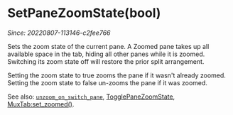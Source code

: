 # SetPaneZoomState(bool)

*Since: 20220807-113146-c2fee766*

Sets the zoom state of the current pane.  A Zoomed pane takes up
all available space in the tab, hiding all other panes while it is zoomed.
Switching its zoom state off will restore the prior split arrangement.

Setting the zoom state to true zooms the pane if it wasn't already zoomed.
Setting the zoom state to false un-zooms the pane if it was zoomed.

See also: [`unzoom_on_switch_pane`](../config/unzoom_on_switch_pane.md),
[TogglePaneZoomState](TogglePaneZoomState.md),
[MuxTab:set_zoomed()](../MuxTab/set_zoomed.md).
